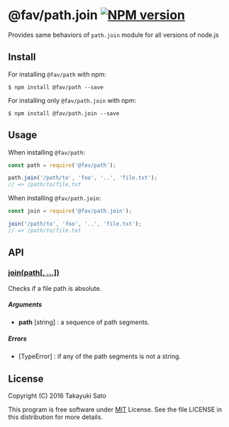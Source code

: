 @fav/path.join [![NPM version][npm-image]][npm-url]
====================

Provides same behaviors of `path.join` module for all versions of node.js

Install
-------

For installing `@fav/path` with npm:

```
$ npm install @fav/path --save
```

For installing only `@fav/path.join` with npm:

```
$ npm install @fav/path.join --save
```

Usage
-----

When installing `@fav/path`:

```js
const path = require('@fav/path');

path.join('/path/to', 'foo', '..', 'file.txt');
// => /path/to/file.txt
```

When installing `@fav/path.join`:

```js
const join = require('@fav/path.join');

join('/path/to', 'foo', '..', 'file.txt');
// => /path/to/file.txt
```

API
---

### <u>join(path[, ...])</u>

Checks if a file path is absolute.

##### Arguments

* **path** [string] : a sequence of path segments.

##### Errors

* [TypeError] : if any of the path segments is not a string.

License
-------

Copyright (C) 2016 Takayuki Sato

This program is free software under [MIT][mit-url] License.
See the file LICENSE in this distribution for more details.

[npm-image]: http://img.shields.io/badge/npm-v0.7.0-blue.svg
[npm-url]: https://www.npmjs.org/package/@fav/path/
[mit-url]: https://opensource.org/licenses/MIT

